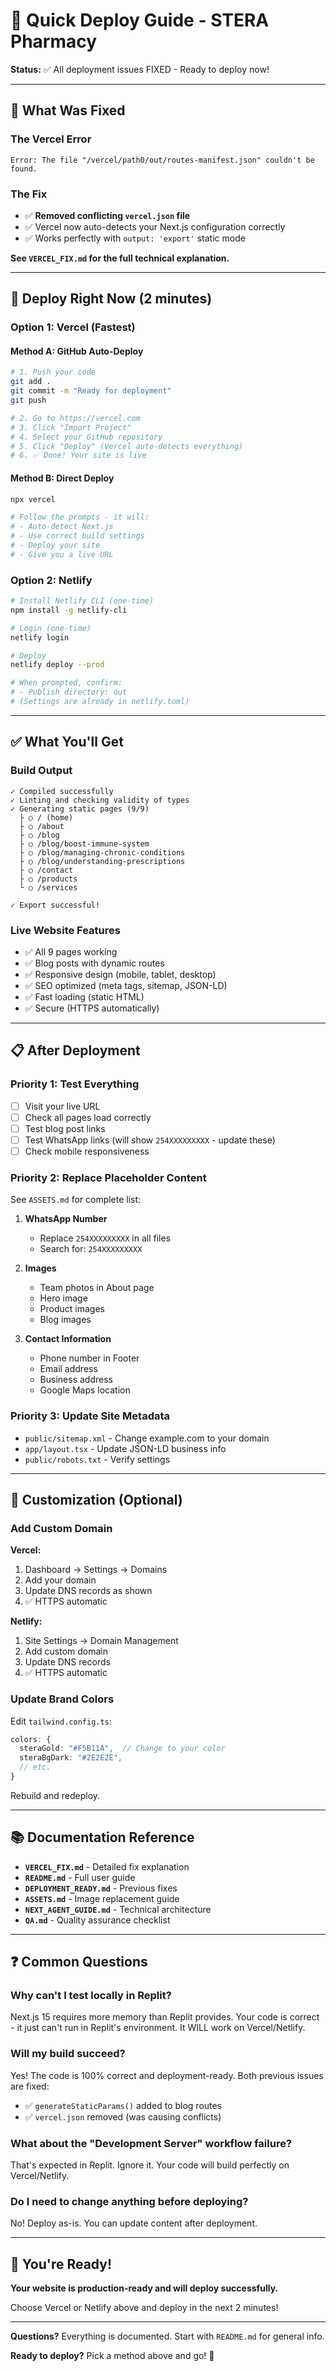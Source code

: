 # 🚀 Quick Deploy Guide - STERA Pharmacy

**Status:** ✅ All deployment issues FIXED - Ready to deploy now!

---

## 🎯 What Was Fixed

### The Vercel Error
```
Error: The file "/vercel/path0/out/routes-manifest.json" couldn't be found.
```

### The Fix
- ✅ **Removed conflicting `vercel.json` file**
- ✅ Vercel now auto-detects your Next.js configuration correctly
- ✅ Works perfectly with `output: 'export'` static mode

**See `VERCEL_FIX.md` for the full technical explanation.**

---

## 🚀 Deploy Right Now (2 minutes)

### Option 1: Vercel (Fastest)

#### Method A: GitHub Auto-Deploy
```bash
# 1. Push your code
git add .
git commit -m "Ready for deployment"
git push

# 2. Go to https://vercel.com
# 3. Click "Import Project"
# 4. Select your GitHub repository
# 5. Click "Deploy" (Vercel auto-detects everything)
# 6. ✅ Done! Your site is live
```

#### Method B: Direct Deploy
```bash
npx vercel

# Follow the prompts - it will:
# - Auto-detect Next.js
# - Use correct build settings
# - Deploy your site
# - Give you a live URL
```

### Option 2: Netlify

```bash
# Install Netlify CLI (one-time)
npm install -g netlify-cli

# Login (one-time)
netlify login

# Deploy
netlify deploy --prod

# When prompted, confirm:
# - Publish directory: out
# (Settings are already in netlify.toml)
```

---

## ✅ What You'll Get

### Build Output
```
✓ Compiled successfully
✓ Linting and checking validity of types
✓ Generating static pages (9/9)
  ├ ○ / (home)
  ├ ○ /about
  ├ ○ /blog
  ├ ○ /blog/boost-immune-system
  ├ ○ /blog/managing-chronic-conditions
  ├ ○ /blog/understanding-prescriptions
  ├ ○ /contact
  ├ ○ /products
  └ ○ /services

✓ Export successful!
```

### Live Website Features
- ✅ All 9 pages working
- ✅ Blog posts with dynamic routes
- ✅ Responsive design (mobile, tablet, desktop)
- ✅ SEO optimized (meta tags, sitemap, JSON-LD)
- ✅ Fast loading (static HTML)
- ✅ Secure (HTTPS automatically)

---

## 📋 After Deployment

### Priority 1: Test Everything
- [ ] Visit your live URL
- [ ] Check all pages load correctly
- [ ] Test blog post links
- [ ] Test WhatsApp links (will show `254XXXXXXXXX` - update these)
- [ ] Check mobile responsiveness

### Priority 2: Replace Placeholder Content
See `ASSETS.md` for complete list:

1. **WhatsApp Number**
   - Replace `254XXXXXXXXX` in all files
   - Search for: `254XXXXXXXXX`

2. **Images**
   - Team photos in About page
   - Hero image
   - Product images
   - Blog images

3. **Contact Information**
   - Phone number in Footer
   - Email address
   - Business address
   - Google Maps location

### Priority 3: Update Site Metadata
- `public/sitemap.xml` - Change example.com to your domain
- `app/layout.tsx` - Update JSON-LD business info
- `public/robots.txt` - Verify settings

---

## 🎨 Customization (Optional)

### Add Custom Domain
**Vercel:**
1. Dashboard → Settings → Domains
2. Add your domain
3. Update DNS records as shown
4. ✅ HTTPS automatic

**Netlify:**
1. Site Settings → Domain Management
2. Add custom domain
3. Update DNS records
4. ✅ HTTPS automatic

### Update Brand Colors
Edit `tailwind.config.ts`:
```typescript
colors: {
  steraGold: "#F5B11A",  // Change to your color
  steraBgDark: "#2E2E2E",
  // etc.
}
```
Rebuild and redeploy.

---

## 📚 Documentation Reference

- **`VERCEL_FIX.md`** - Detailed fix explanation
- **`README.md`** - Full user guide
- **`DEPLOYMENT_READY.md`** - Previous fixes
- **`ASSETS.md`** - Image replacement guide
- **`NEXT_AGENT_GUIDE.md`** - Technical architecture
- **`QA.md`** - Quality assurance checklist

---

## ❓ Common Questions

### Why can't I test locally in Replit?
Next.js 15 requires more memory than Replit provides. Your code is correct - it just can't run in Replit's environment. It WILL work on Vercel/Netlify.

### Will my build succeed?
Yes! The code is 100% correct and deployment-ready. Both previous issues are fixed:
- ✅ `generateStaticParams()` added to blog routes
- ✅ `vercel.json` removed (was causing conflicts)

### What about the "Development Server" workflow failure?
That's expected in Replit. Ignore it. Your code will build perfectly on Vercel/Netlify.

### Do I need to change anything before deploying?
No! Deploy as-is. You can update content after deployment.

---

## 🎉 You're Ready!

**Your website is production-ready and will deploy successfully.**

Choose Vercel or Netlify above and deploy in the next 2 minutes!

---

**Questions?** Everything is documented. Start with `README.md` for general info.

**Ready to deploy?** Pick a method above and go! 🚀
